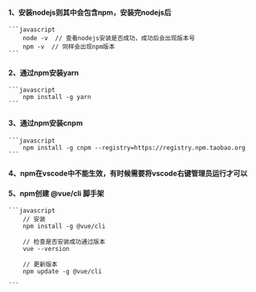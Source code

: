 #### 1、安装nodejs则其中会包含npm，安装完nodejs后
    ```javascript
        node -v  // 查看nodejs安装是否成功，成功后会出现版本号
        npm -v  // 同样会出现npm版本
    ```
#### 2、通过npm安装yarn
    ```javascript
        npm install -g yarn
    ```
#### 3、通过npm安装cnpm
    ```javascript
        npm install -g cnpm --registry=https://registry.npm.taobao.org
    ``` 
#### 4、npm在vscode中不能生效，有时候需要将vscode右键管理员运行才可以

#### 5、npm创建 @vue/cli 脚手架
    ```javascript
        // 安装
        npm install -g @vue/cli

        // 检查是否安装成功通过版本
        vue --version

        // 更新版本
        npm update -g @vue/cli

    ```